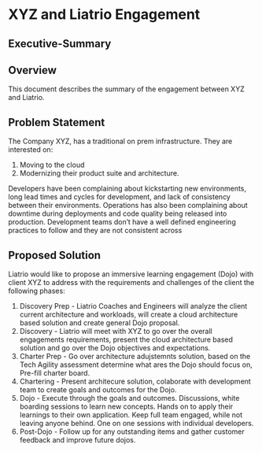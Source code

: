 # XYZ and Liatrio Engagement 
## Executive-Summary
 
 ## Overview
 This document describes the summary of the engagement between XYZ and Liatrio. 

 ## Problem Statement
 The Company XYZ, has a traditional on prem infrastructure. They are interested on:
  1. Moving to the cloud
  2. Modernizing their product suite and architecture.

Developers have been complaining about kickstarting new environments, long lead times and cycles for development,
and lack of consistency between their environments. Operations has also been complaining
about downtime during deployments and code quality being released into production.
Development teams don’t have a well defined engineering practices to follow and they are not
consistent across

 ## Proposed Solution
 Liatrio would like to propose an immersive learning engagement (Dojo) with client XYZ to address with the requirements and challenges of the client the following phases:
 1. Discovery Prep - Liatrio Coaches and Engineers will analyze the client current architecture and workloads, will create a cloud architecture based solution and create general Dojo proposal.
 2. Discovery - Liatrio will meet with XYZ to go over the overall engagements requirements, present the cloud architecture based solution and go over the Dojo objectives and expectations.
 3. Charter Prep - Go over architecture adujstemnts solution, based on the Tech Agility assessment determine what ares the Dojo should focus on, Pre-fill charter board.
 4. Chartering - Present architecure solution, colaborate with development team to create goals and outcomes for the Dojo.
 5. Dojo - Execute through the goals and outcomes.
    Discussions, white boarding sessions to learn new concepts.
    Hands on to apply their learnings to their own application.
    Keep full team engaged, while not leaving anyone behind.
    One on one sessions with individual developers.
 6. Post-Dojo - Follow up for any outstanding items and gather customer feedback and improve future dojos.

